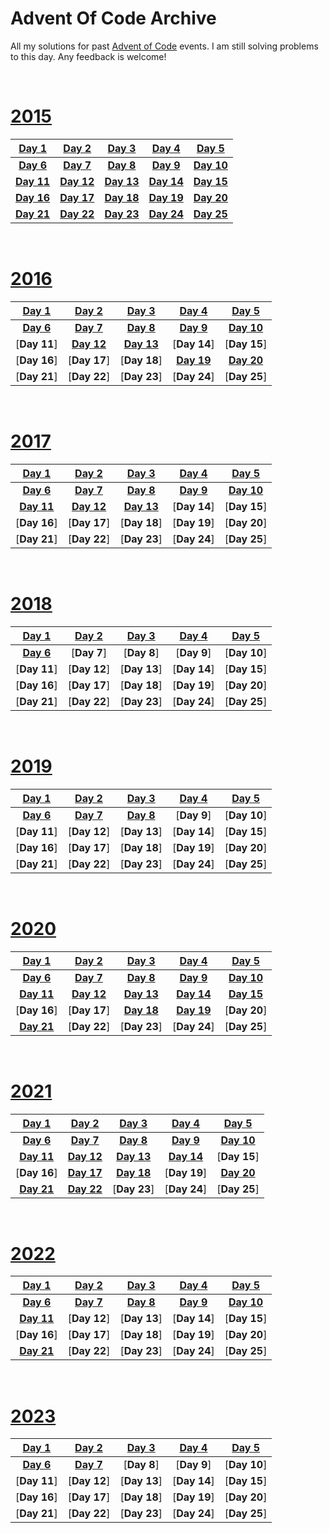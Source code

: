 # Advent Of Code Archive

All my solutions for past [Advent of Code](https://adventofcode.com) events. I am still solving problems to this day. Any feedback is welcome!

<br />

# [2015](https://adventofcode.com/2015/)

|[Day 1](2015/01/main.py)|[Day 2](2015/02/main.py)|[Day 3](2015/03/main.py)|[Day 4](2015/04/main.py)|[Day 5](2015/05/main.py)|
| :---: | :---: | :---: | :---: | :---: |
|[**Day 6**](2015/06/main.py)|[**Day 7**](2015/07/main.py)|[**Day 8**](2015/08/main.py)|[**Day 9**](2015/09/main.py)|[**Day 10**](2015/10/main.py)|
|[**Day 11**](2015/11/main.py)|[**Day 12**](2015/12/main.py)|[**Day 13**](2015/13/main.py)|[**Day 14**](2015/14/main.py)|[**Day 15**](2015/15/main.py)|
|[**Day 16**](2015/16/main.py)|[**Day 17**](2015/17/main.py)|[**Day 18**](2015/18/main.py)|[**Day 19**](2015/19/main.py)|[**Day 20**](2015/20/main.py)|
|[**Day 21**](2015/21/main.py)|[**Day 22**](2015/22/main.py)|[**Day 23**](2015/23/main.py)|[**Day 24**](2015/24/main.py)|[**Day 25**](2015/25/main.py)|

<br />

# [2016](https://adventofcode.com/2016/)

|[Day 1](2016/01/main.py)|[Day 2](2016/02/main.py)|[Day 3](2016/03/main.py)|[Day 4](2016/04/main.py)|[Day 5](2016/05/main.py)|
| :---: | :---: | :---: | :---: | :---: |
|[**Day 6**](2016/06/main.py)|[**Day 7**](2016/07/main.py)|[**Day 8**](2016/08/main.py)|[**Day 9**](2016/09/main.py)|[**Day 10**](2016/10/main.py)|
|[**Day 11**]|[**Day 12**](2016/12/main.py)|[**Day 13**](2016/13/main.py)|[**Day 14**]|[**Day 15**]|
|[**Day 16**]|[**Day 17**]|[**Day 18**]|[**Day 19**](2016/19/main.py)|[**Day 20**](2016/20/main.py)|
|[**Day 21**]|[**Day 22**]|[**Day 23**]|[**Day 24**]|[**Day 25**]|

<br />

# [2017](https://adventofcode.com/2017/)

|[Day 1](2017/01/main.py)|[Day 2](2017/02/main.py)|[Day 3](2017/03/main.py)|[Day 4](2017/04/main.py)|[Day 5](2017/05/main.py)|
| :---: | :---: | :---: | :---: | :---: |
|[**Day 6**](2017/06/main.py)|[**Day 7**](2017/07/main.py)|[**Day 8**](2017/08/main.py)|[**Day 9**](2017/09/main.py)|[**Day 10**](2017/10/main.py)|
|[**Day 11**](2017/11/main.py)|[**Day 12**](2017/12/main.py)|[**Day 13**](2017/13/main.py)|[**Day 14**]|[**Day 15**]|
|[**Day 16**]|[**Day 17**]|[**Day 18**]|[**Day 19**]|[**Day 20**]|
|[**Day 21**]|[**Day 22**]|[**Day 23**]|[**Day 24**]|[**Day 25**]|

<br />

# [2018](https://adventofcode.com/2018/)

|[Day 1](2018/01/main.py)|[Day 2](2018/02/main.py)|[Day 3](2018/03/main.py)|[Day 4](2018/04/main.py)|[Day 5](2018/05/main.py)|
| :---: | :---: | :---: | :---: | :---: |
|[**Day 6**](2018/06/main.py)|[**Day 7**]|[**Day 8**]|[**Day 9**]|[**Day 10**]|
|[**Day 11**]|[**Day 12**]|[**Day 13**]|[**Day 14**]|[**Day 15**]|
|[**Day 16**]|[**Day 17**]|[**Day 18**]|[**Day 19**]|[**Day 20**]|
|[**Day 21**]|[**Day 22**]|[**Day 23**]|[**Day 24**]|[**Day 25**]|

<br />

# [2019](https://adventofcode.com/2019/)

|[Day 1](2019/01/main.py)|[Day 2](2019/02/main.py)|[Day 3](2019/03/main.py)|[Day 4](2019/04/main.py)|[Day 5](2019/05/main.py)|
| :---: | :---: | :---: | :---: | :---: |
|[**Day 6**](2019/06/main.py)|[**Day 7**](2019/07/main.py)|[**Day 8**](2019/08/main.py)|[**Day 9**]|[**Day 10**]|
|[**Day 11**]|[**Day 12**]|[**Day 13**]|[**Day 14**]|[**Day 15**]|
|[**Day 16**]|[**Day 17**]|[**Day 18**]|[**Day 19**]|[**Day 20**]|
|[**Day 21**]|[**Day 22**]|[**Day 23**]|[**Day 24**]|[**Day 25**]|

<br />

# [2020](https://adventofcode.com/2020/)

|[Day 1](2020/01/main.py)|[Day 2](2020/02/main.py)|[Day 3](2020/03/main.py)|[Day 4](2020/04/main.py)|[Day 5](2020/05/main.py)|
| :---: | :---: | :---: | :---: | :---: |
|[**Day 6**](2020/06/main.py)|[**Day 7**](2020/07/main.py)|[**Day 8**](2020/08/main.py)|[**Day 9**](2020/09/main.py)|[**Day 10**](2020/10/main.py)|
|[**Day 11**](2020/11/)|[**Day 12**](2020/12/main.py)|[**Day 13**](2020/13/main.py)|[**Day 14**](2020/14/main.py)|[**Day 15**](2020/15/main.py)|
|[**Day 16**]|[**Day 17**]|[**Day 18**](2020/18/)|[**Day 19**](2020/19/main.py)|[**Day 20**]|
|[**Day 21**](2020/21/main.py)|[**Day 22**]|[**Day 23**]|[**Day 24**]|[**Day 25**]|

<br />

# [2021](https://adventofcode.com/2021/)

|[Day 1](2021/01/main.py)|[Day 2](2021/02/main.py)|[Day 3](2021/03/main.py)|[Day 4](2021/04/main.py)|[Day 5](2021/05/main.py)|
| :---: | :---: | :---: | :---: | :---: |
|[**Day 6**](2021/06/main.py)|[**Day 7**](2021/07/main.py)|[**Day 8**](2021/08/main.py)|[**Day 9**](2021/09/main.py)|[**Day 10**](2021/10/main.py)|
|[**Day 11**](2021/11/main.py)|[**Day 12**](2021/12/main.py)|[**Day 13**](2021/13/main.py)|[**Day 14**](2021/14/main.py)|[**Day 15**]|
|[**Day 16**]|[**Day 17**](2021/17/main.py)|[**Day 18**](2021/18/main.py)|[**Day 19**]|[**Day 20**](2021/20/main.py)|
|[**Day 21**](2021/21/main.py)|[**Day 22**](2021/22/main.py)|[**Day 23**]|[**Day 24**]|[**Day 25**]|

<br />

# [2022](https://adventofcode.com/2022/)

|[Day 1](2022/01/main.py)|[Day 2](2022/02/main.py)|[Day 3](2022/03/main.py)|[Day 4](2022/04/main.py)|[Day 5](2022/05/main.py)|
| :---: | :---: | :---: | :---: | :---: |
|[**Day 6**](2022/06/main.py)|[**Day 7**](2022/07/main.py)|[**Day 8**](2022/08/main.py)|[**Day 9**](2022/09/main.py)|[**Day 10**](2022/10/main.py)|
|[**Day 11**](2022/11/main.py)|[**Day 12**]|[**Day 13**]|[**Day 14**]|[**Day 15**]|
|[**Day 16**]|[**Day 17**]|[**Day 18**]|[**Day 19**]|[**Day 20**]|
|[**Day 21**](2022/21/main.py)|[**Day 22**]|[**Day 23**]|[**Day 24**]|[**Day 25**]|

<br />

# [2023](https://adventofcode.com/2023/)

|[Day 1](2023/01/main.py)|[Day 2](2023/02/main.py)|[Day 3](2023/03/main.py)|[Day 4](2023/04/main.py)|[Day 5](2023/05/main.py)|
| :---: | :---: | :---: | :---: | :---: |
|[**Day 6**](2023/06/main.py)|[**Day 7**](2023/07/main.py)|[**Day 8**]|[**Day 9**]|[**Day 10**]|
|[**Day 11**]|[**Day 12**]|[**Day 13**]|[**Day 14**]|[**Day 15**]|
|[**Day 16**]|[**Day 17**]|[**Day 18**]|[**Day 19**]|[**Day 20**]|
|[**Day 21**]|[**Day 22**]|[**Day 23**]|[**Day 24**]|[**Day 25**]|
